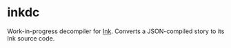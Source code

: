 # inkdc

Work-in-progress decompiler for [Ink](https://github.com/inkle/ink/). Converts a JSON-compiled story to its Ink source code.
